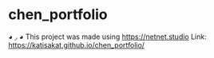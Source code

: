 # chen_portfolio
◕ ◞ ◕ This project was made using https://netnet.studio
Link: https://katisakat.github.io/chen_portfolio/

